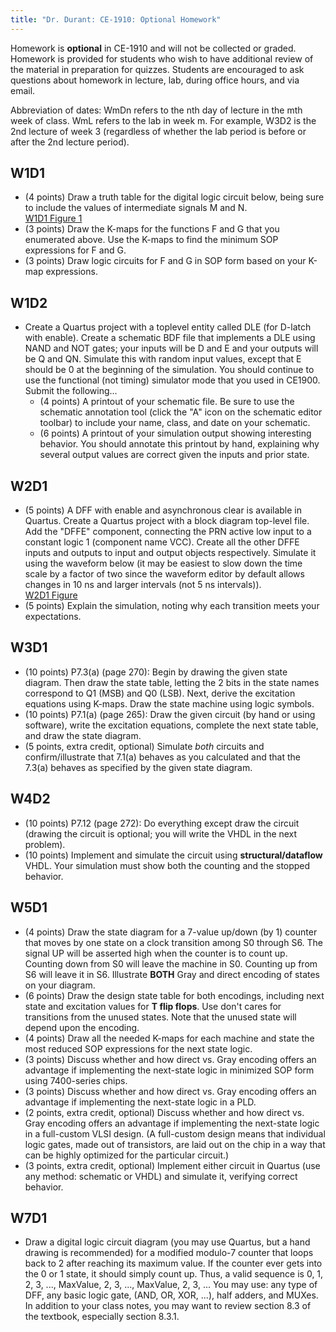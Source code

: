 ```yaml
---
title: "Dr. Durant: CE-1910: Optional Homework"
---
```


Homework is __optional__ in CE-1910 and will not be collected or graded. Homework is provided for students who wish to have additional review of the material in preparation for quizzes. Students are encouraged to ask questions about homework in lecture, lab, during office hours, and via email.

Abbreviation of dates: WmDn refers to the nth day of lecture in the mth week of class. WmL refers to the lab in week m. For example, W3D2 is the 2nd lecture
of week 3 (regardless of whether the lab period is before or after the 2nd lecture period). 

## W1D1
* (4 points) Draw a truth table for the digital logic circuit below, being sure to include the values of intermediate signals M and N.<br/>[W1D1 Figure 1](w1d1figure.png)
* (3 points) Draw the K-maps for the functions F and G that you enumerated above. Use the K-maps to find the minimum SOP expressions for F and G.
* (3 points) Draw logic circuits for F and G in SOP form based on your K-map expressions.

## W1D2
* Create a Quartus project with a toplevel entity called DLE (for D-latch with enable). Create a schematic BDF file that implements a DLE using NAND and NOT gates; your inputs will be D and E and your outputs will be Q and QN. Simulate this with random input values, except that E should be 0 at the beginning of the simulation. You should continue to use the functional (not timing) simulator mode that you used in CE1900. Submit the following...
  * (4 points) A printout of your schematic file. Be sure to use the schematic annotation tool (click the "A" icon on the schematic editor toolbar) to include your name, class, and date on your schematic.
  * (6 points) A printout of your simulation output showing interesting behavior. You should annotate this printout by hand, explaining why several output values are correct given the inputs and prior state.

## W2D1
* (5 points) A DFF with enable and asynchronous clear is available in Quartus. Create a Quartus project with a block diagram top-level file. Add the "DFFE" component, connecting the PRN active low input to a constant logic 1 (component name VCC). Create all the other DFFE inputs and outputs to input and output objects respectively. Simulate it using the waveform below (it may be easiest to slow down the time scale by a factor of two since the waveform editor by default allows changes in 10 ns and larger intervals (not 5 ns intervals)).<br/>[W2D1 Figure](w2d1figure.png)
* (5 points) Explain the simulation, noting why each transition meets your expectations.

## W3D1
* (10 points) P7.3(a) (page 270): Begin by drawing the given state diagram. Then draw the state table, letting the 2 bits in the state names correspond to
  Q1 (MSB) and Q0 (LSB). Next, derive the excitation equations using K-maps. Draw the state machine using logic symbols.
* (10 points) P7.1(a) (page 265): Draw the given circuit (by hand or using software), write the excitation equations,
  complete the next state table, and draw the state diagram.
* (5 points, extra credit, optional) Simulate *both* circuits and confirm/illustrate that 7.1(a) behaves as you calculated and that
  the 7.3(a) behaves as specified by the given state diagram.

## W4D2
* (10 points) P7.12 (page 272): Do everything except draw the circuit (drawing the circuit is optional; you
  will write the VHDL in the next problem).
* (10 points) Implement and simulate the circuit using __structural/dataflow__ VHDL. Your simulation must show both the
  counting and the stopped behavior.

## W5D1
* (4 points) Draw the state diagram for a 7-value up/down (by 1) counter that moves by one state on a clock transition among S0 through S6. The signal UP will be asserted high when the counter is to count up. Counting down from S0 will leave the machine in S0. Counting up from S6 will leave it in S6. Illustrate __BOTH__ Gray and direct encoding of states on your diagram.
* (6 points) Draw the design state table for both encodings, including next state and excitation values for __T flip flops__. Use don't cares for transitions from the unused states. Note that the unused state will depend upon the encoding.
* (4 points) Draw all the needed K-maps for each machine and state the most reduced SOP expressions for the next state logic.
* (3 points) Discuss whether and how direct vs. Gray encoding offers an advantage if implementing the next-state logic in minimized SOP form using 7400-series chips.
* (3 points) Discuss whether and how direct vs. Gray encoding offers an advantage if implementing the next-state logic in a PLD.
* (2 points, extra credit, optional) Discuss whether and how direct vs. Gray encoding offers an advantage if implementing the next-state logic in a full-custom VLSI design. (A full-custom design means that individual logic gates, made out of transistors, are laid out on the chip in a way that can be highly optimized for the particular circuit.)
* (3 points, extra credit, optional) Implement either circuit in Quartus (use any method: schematic or VHDL) and simulate it, verifying correct behavior.

## W7D1
* Draw a digital logic circuit diagram (you may use Quartus, but a hand drawing is recommended) for a modified modulo-7 counter that loops back to 2 after reaching its maximum value. If the counter ever gets into the 0 or 1 state, it should simply count up. Thus, a valid sequence is 0, 1, 2, 3, ..., MaxValue, 2, 3, ..., MaxValue, 2, 3, ... You may use: any type of DFF, any basic logic gate, (AND, OR, XOR, ...), half adders, and MUXes. In addition to your class notes, you may want to review section 8.3 of the textbook, especially section 8.3.1.
